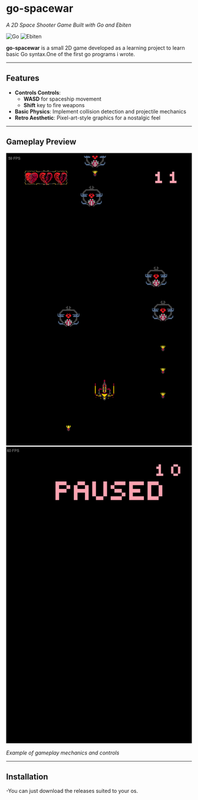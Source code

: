 # go-spacewar  
*A 2D Space Shooter Game Built with Go and Ebiten*  

![Go](https://img.shields.io/badge/Go-1.20%2B-blue) ![Ebiten](https://img.shields.io/badge/Ebiten-v2.4.0-green)  

**go-spacewar** is a small 2D game developed as a learning project to learn basic Go syntax.One of the first go programs i wrote.  

---

## Features  
- **Controls Controls**:  
  - **WASD** for spaceship movement  
  - **Shift** key to fire weapons  
- **Basic Physics**: Implement collision detection and projectile mechanics  
- **Retro Aesthetic**: Pixel-art-style graphics for a nostalgic feel  
---

## Gameplay Preview  
![Gameplay Screenshot](./readmeimages/ig.png)  
![Pause Menu Screenshot](./readmeimages/pause.png)  

*Example of gameplay mechanics and controls*  

---

## Installation  
-You can just download the releases suited to your os.
